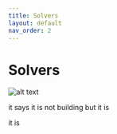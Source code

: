 ```yaml
---
title: Solvers
layout: default
nav_order: 2
---
```


# Solvers


![alt text](../flow10.svg)

it says it is not building but it is

it is